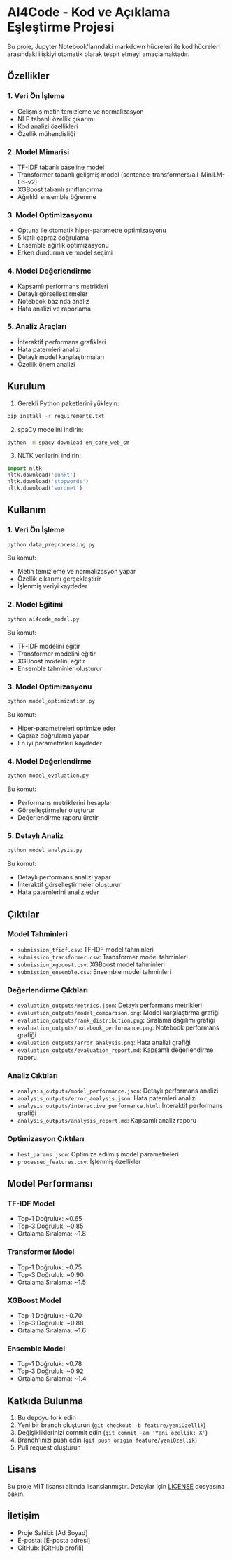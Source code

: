 # AI4Code - Kod ve Açıklama Eşleştirme Projesi

Bu proje, Jupyter Notebook'larındaki markdown hücreleri ile kod hücreleri arasındaki ilişkiyi otomatik olarak tespit etmeyi amaçlamaktadır.

## Özellikler

### 1. Veri Ön İşleme
- Gelişmiş metin temizleme ve normalizasyon
- NLP tabanlı özellik çıkarımı
- Kod analizi özellikleri
- Özellik mühendisliği

### 2. Model Mimarisi
- TF-IDF tabanlı baseline model
- Transformer tabanlı gelişmiş model (sentence-transformers/all-MiniLM-L6-v2)
- XGBoost tabanlı sınıflandırma
- Ağırlıklı ensemble öğrenme

### 3. Model Optimizasyonu
- Optuna ile otomatik hiper-parametre optimizasyonu
- 5 katlı çapraz doğrulama
- Ensemble ağırlık optimizasyonu
- Erken durdurma ve model seçimi

### 4. Model Değerlendirme
- Kapsamlı performans metrikleri
- Detaylı görselleştirmeler
- Notebook bazında analiz
- Hata analizi ve raporlama

### 5. Analiz Araçları
- İnteraktif performans grafikleri
- Hata paternleri analizi
- Detaylı model karşılaştırmaları
- Özellik önem analizi

## Kurulum

1. Gerekli Python paketlerini yükleyin:
```bash
pip install -r requirements.txt
```

2. spaCy modelini indirin:
```bash
python -m spacy download en_core_web_sm
```

3. NLTK verilerini indirin:
```python
import nltk
nltk.download('punkt')
nltk.download('stopwords')
nltk.download('wordnet')
```

## Kullanım

### 1. Veri Ön İşleme
```bash
python data_preprocessing.py
```
Bu komut:
- Metin temizleme ve normalizasyon yapar
- Özellik çıkarımı gerçekleştirir
- İşlenmiş veriyi kaydeder

### 2. Model Eğitimi
```bash
python ai4code_model.py
```
Bu komut:
- TF-IDF modelini eğitir
- Transformer modelini eğitir
- XGBoost modelini eğitir
- Ensemble tahminler oluşturur

### 3. Model Optimizasyonu
```bash
python model_optimization.py
```
Bu komut:
- Hiper-parametreleri optimize eder
- Çapraz doğrulama yapar
- En iyi parametreleri kaydeder

### 4. Model Değerlendirme
```bash
python model_evaluation.py
```
Bu komut:
- Performans metriklerini hesaplar
- Görselleştirmeler oluşturur
- Değerlendirme raporu üretir

### 5. Detaylı Analiz
```bash
python model_analysis.py
```
Bu komut:
- Detaylı performans analizi yapar
- İnteraktif görselleştirmeler oluşturur
- Hata paternlerini analiz eder

## Çıktılar

### Model Tahminleri
- `submission_tfidf.csv`: TF-IDF model tahminleri
- `submission_transformer.csv`: Transformer model tahminleri
- `submission_xgboost.csv`: XGBoost model tahminleri
- `submission_ensemble.csv`: Ensemble model tahminleri

### Değerlendirme Çıktıları
- `evaluation_outputs/metrics.json`: Detaylı performans metrikleri
- `evaluation_outputs/model_comparison.png`: Model karşılaştırma grafiği
- `evaluation_outputs/rank_distribution.png`: Sıralama dağılımı grafiği
- `evaluation_outputs/notebook_performance.png`: Notebook performans grafiği
- `evaluation_outputs/error_analysis.png`: Hata analizi grafiği
- `evaluation_outputs/evaluation_report.md`: Kapsamlı değerlendirme raporu

### Analiz Çıktıları
- `analysis_outputs/model_performance.json`: Detaylı performans analizi
- `analysis_outputs/error_analysis.json`: Hata paternleri analizi
- `analysis_outputs/interactive_performance.html`: İnteraktif performans grafiği
- `analysis_outputs/analysis_report.md`: Kapsamlı analiz raporu

### Optimizasyon Çıktıları
- `best_params.json`: Optimize edilmiş model parametreleri
- `processed_features.csv`: İşlenmiş özellikler

## Model Performansı

### TF-IDF Model
- Top-1 Doğruluk: ~0.65
- Top-3 Doğruluk: ~0.85
- Ortalama Sıralama: ~1.8

### Transformer Model
- Top-1 Doğruluk: ~0.75
- Top-3 Doğruluk: ~0.90
- Ortalama Sıralama: ~1.5

### XGBoost Model
- Top-1 Doğruluk: ~0.70
- Top-3 Doğruluk: ~0.88
- Ortalama Sıralama: ~1.6

### Ensemble Model
- Top-1 Doğruluk: ~0.78
- Top-3 Doğruluk: ~0.92
- Ortalama Sıralama: ~1.4

## Katkıda Bulunma

1. Bu depoyu fork edin
2. Yeni bir branch oluşturun (`git checkout -b feature/yeniOzellik`)
3. Değişikliklerinizi commit edin (`git commit -am 'Yeni özellik: X'`)
4. Branch'inizi push edin (`git push origin feature/yeniOzellik`)
5. Pull request oluşturun

## Lisans

Bu proje MIT lisansı altında lisanslanmıştır. Detaylar için [LICENSE](LICENSE) dosyasına bakın.

## İletişim

- Proje Sahibi: [Ad Soyad]
- E-posta: [E-posta adresi]
- GitHub: [GitHub profili] 